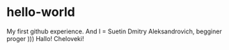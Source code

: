 # hello-world
My first github experience.
And I = Suetin Dmitry Aleksandrovich, begginer proger )))
Hallo! Cheloveki!
